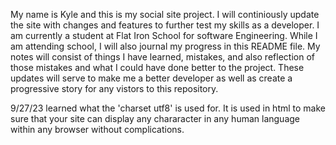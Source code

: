 My name is Kyle and this is my social site project. I will continiously update the site with changes and features to further test my skills as a developer. I am currently a student at Flat Iron School for software Engineering.
While I am attending school, I will also journal my progress in this README file. My notes will consist of things I have learned, mistakes, and also reflection of those mistakes and what I could have done better to the project. These updates will serve to make me a better developer as well as create a progressive story for any vistors to this repository.

9/27/23
 learned what the 'charset utf8' is used for. It is used in html to make sure that your site can display any chararacter in any human language within any browser without complications.
